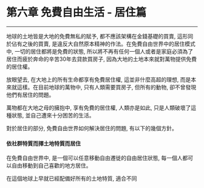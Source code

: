 # 第六章 免費自由生活 - 居住篇

---

地球的土地皆是大地的免費無私的賦予, 都不應該架構在金錢基礎的買賣, 這形同於佔有之後的買賣, 是違反大自然原本精神的作法。在免費自由世界中的居住模式中, 一切的居住都將是免費的狀態, 所以將不再有任何一個人或者是家庭必須為了居住而疲於奔命的辛苦30年去貸款買房子, 因為大地的土地本來就對萬物提供免費的居住權。

放眼望去, 在大地上的所有生命都享有免費居住權, 這並非什麼高超的理想, 而是本來就這樣。在目前地球的萬物中, 只有人類需要買房子, 但所有的動物, 卻不曾發現他們有居住的問題。

萬物都在大地之母的擁抱中, 享有免費的居住權, 人類亦是如此, 只是人類破壞了這種狀態, 並自己遭來十分困苦的生活。

對於居住的部分, 免費自由世界如何解決居住的問題, 有以下的幾個方針。

#### 依社群特質而擇土地特質而居住

在免費自由世界中, 是一個可以任意移動自由遷徙的自由居住狀態, 每一個人都可以自由移動到自己喜歡的地方居住。

在這個地球上早就已經配備好所有的土地特質, 適合不同

